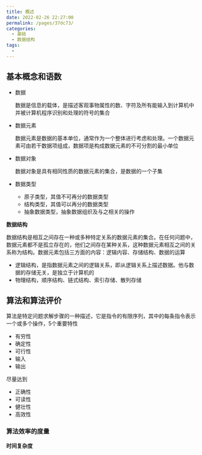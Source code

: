 ```yaml
---
title: 概述
date: 2022-02-26 22:27:00
permalink: /pages/37dc73/
categories:
  - 基础
  - 数据结构
tags:
  - 
---
```

## 基本概念和语数

- 数据

  数据是信息的载体，是描述客观事物属性的数、字符及所有能输入到计算机中并被计算机程序识别和处理的符号的集合

- 数据元素

  数据元素是数据的基本单位，通常作为一个整体进行考虑和处理。一个数据元素可由若干数据项组成，数据项是构成数据元素的不可分割的最小单位

- 数据对象

  数据对象是具有相同性质的数据元素的集合，是数据的一个子集

- 数据类型

  - 原子类型，其值不可再分的数据类型
  - 结构类型，其值可以再分的数据类型
  - 抽象数据类型，抽象数据组织及与之相关的操作

**数据结构**

数据结构是相互之间存在一种或多种特定关系的数据元素的集合。在任何问题中，数据元素都不是孤立存在的，他们之间存在某种关系，这种数据元素相互之间的关系称为结构。数据元素包括三方面的内容：逻辑内容、存储结构、数据的运算

- 逻辑结构，是指数据元素之间的逻辑关系，即从逻辑关系上描述数据。他与数据的存储无关，是独立于计算机的
- 物理结构，顺序结构、链式结构、索引存储、散列存储

## 算法和算法评价

算法是特定问题求解步骤的一种描述，它是指令的有限序列，其中的每条指令表示一个或多个操作，5个重要特性

- 有穷性
- 确定性
- 可行性
- 输入
- 输出

尽量达到

- 正确性
- 可读性
- 健壮性
- 高效性

### 算法效率的度量

**时间复杂度**


































































